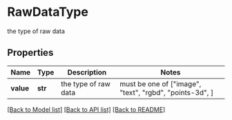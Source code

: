 # RawDataType

the type of raw data

## Properties
Name | Type | Description | Notes
------------ | ------------- | ------------- | -------------
**value** | **str** | the type of raw data |  must be one of ["image", "text", "rgbd", "points-3d", ]

[[Back to Model list]](../README.md#documentation-for-models) [[Back to API list]](../README.md#documentation-for-api-endpoints) [[Back to README]](../README.md)


